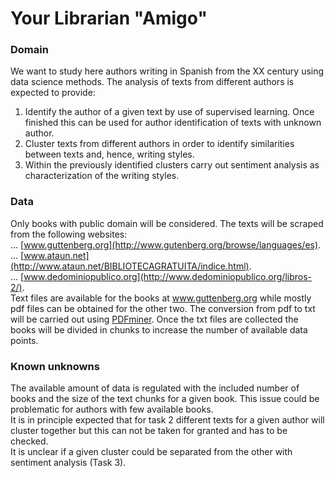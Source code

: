 # Your Librarian "Amigo"
### Domain
We want to study here authors writing in Spanish from the XX century using data science methods. The analysis of texts from different authors is expected to provide:  
1. Identify the author of a given text by use of supervised learning. Once finished this can be used for author identification of texts with unknown author.
2. Cluster texts from different authors in order to identify similarities between texts and, hence, writing styles.  
3. Within the previously identified clusters carry out sentiment analysis as characterization of the writing styles.

### Data
Only books with public domain will be considered. The texts will be scraped from the following websites:    
... [www.guttenberg.org](http://www.gutenberg.org/browse/languages/es).  
... [www.ataun.net](http://www.ataun.net/BIBLIOTECAGRATUITA/indice.html).  
... [www.dedominiopublico.org](http://www.dedominiopublico.org/libros-2/).  
Text files are available for the books at www.guttenberg.org while mostly pdf files can be obtained for the other two. The conversion from pdf to txt will be carried out using [PDFminer](https://github.com/pdfminer/pdfminer.six).
Once the txt files are collected the books will be divided in chunks to increase the number of available data points.

### Known unknowns  
The available amount of data is regulated with the included number of books and the size of the text chunks for a given book. This issue could be problematic for authors with few available books.  
It is in principle expected that for task 2 different texts for a given author will cluster together but this can not be taken for granted and has to be checked.  
It is unclear if a given cluster could be separated from the other with sentiment analysis (Task 3).
